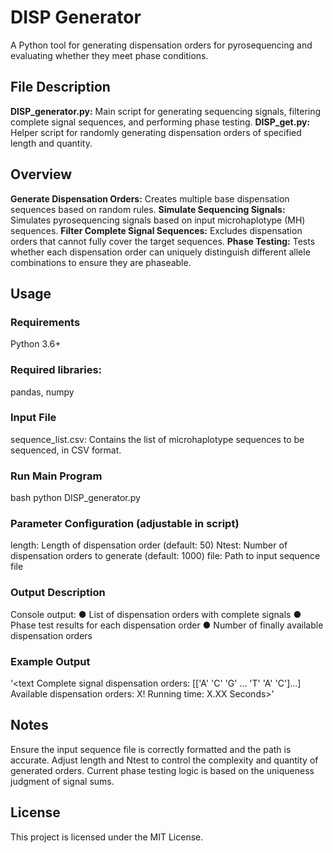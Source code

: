 # DISP Generator
A Python tool for generating dispensation orders for pyrosequencing and evaluating whether they meet phase conditions.
## File Description
**DISP_generator.py:** Main script for generating sequencing signals, filtering complete signal sequences, and performing phase testing.
**DISP_get.py:** Helper script for randomly generating dispensation orders of specified length and quantity.
## Overview
**Generate Dispensation Orders:** Creates multiple base dispensation sequences based on random rules.
**Simulate Sequencing Signals:** Simulates pyrosequencing signals based on input microhaplotype (MH) sequences.
**Filter Complete Signal Sequences:** Excludes dispensation orders that cannot fully cover the target sequences.
**Phase Testing:** Tests whether each dispensation order can uniquely distinguish different allele combinations to ensure they are phaseable.
## Usage
### Requirements
  Python 3.6+
### Required libraries: 
  pandas, numpy
### Input File
  sequence_list.csv: Contains the list of microhaplotype sequences to be sequenced, in CSV format.
### Run Main Program
bash
python DISP_generator.py
### Parameter Configuration (adjustable in script)
length: Length of dispensation order (default: 50)
Ntest: Number of dispensation orders to generate (default: 1000)
file: Path to input sequence file
### Output Description
Console output:
● List of dispensation orders with complete signals
● Phase test results for each dispensation order
● Number of finally available dispensation orders
### Example Output
‘<text
Complete signal dispensation orders: [['A' 'C' 'G' ... 'T' 'A' 'C']...]
Available dispensation orders: X!
Running time: X.XX Seconds>'
## Notes
Ensure the input sequence file is correctly formatted and the path is accurate.
Adjust length and Ntest to control the complexity and quantity of generated orders.
Current phase testing logic is based on the uniqueness judgment of signal sums.
## License
This project is licensed under the MIT License.
